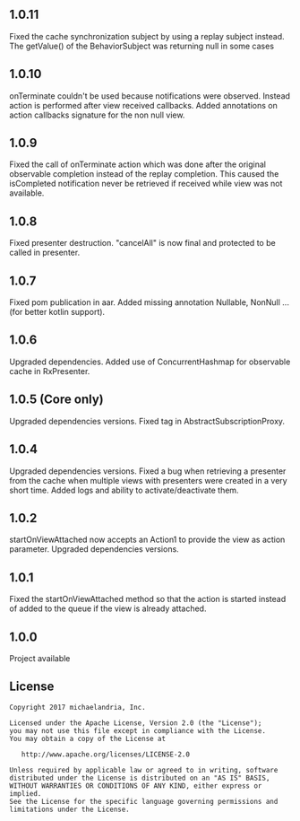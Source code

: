 ## 1.0.11
Fixed the cache synchronization subject by using a replay subject instead.
The getValue() of the BehaviorSubject was returning null in some cases 

## 1.0.10
onTerminate couldn't be used because notifications were observed. Instead action is performed after view received callbacks.
Added annotations on action callbacks signature for the non null view.

## 1.0.9
Fixed the call of onTerminate action which was done after the original observable completion instead of the replay completion.
This caused the isCompleted notification never be retrieved if received while view was not available.

## 1.0.8
Fixed presenter destruction.
"cancelAll" is now final and protected to be called in presenter.

## 1.0.7 
Fixed pom publication in aar.
Added missing annotation Nullable, NonNull ... (for better kotlin support).

## 1.0.6 
Upgraded dependencies.
Added use of ConcurrentHashmap for observable cache in RxPresenter.

## 1.0.5 (Core only)
Upgraded dependencies versions.
Fixed tag in AbstractSubscriptionProxy.

## 1.0.4
Upgraded dependencies versions.
Fixed a bug when retrieving a presenter from the cache when multiple views with presenters were created in a very short time.
Added logs and ability to activate/deactivate them.

## 1.0.2
startOnViewAttached now accepts an Action1 to provide the view as action parameter.
Upgraded dependencies versions.

## 1.0.1
Fixed the startOnViewAttached method so that the action is started instead of added to the queue if the view is already attached.

## 1.0.0
Project available

License
--------

    Copyright 2017 michaelandria, Inc.

    Licensed under the Apache License, Version 2.0 (the "License");
    you may not use this file except in compliance with the License.
    You may obtain a copy of the License at

       http://www.apache.org/licenses/LICENSE-2.0

    Unless required by applicable law or agreed to in writing, software
    distributed under the License is distributed on an "AS IS" BASIS,
    WITHOUT WARRANTIES OR CONDITIONS OF ANY KIND, either express or implied.
    See the License for the specific language governing permissions and
    limitations under the License.
